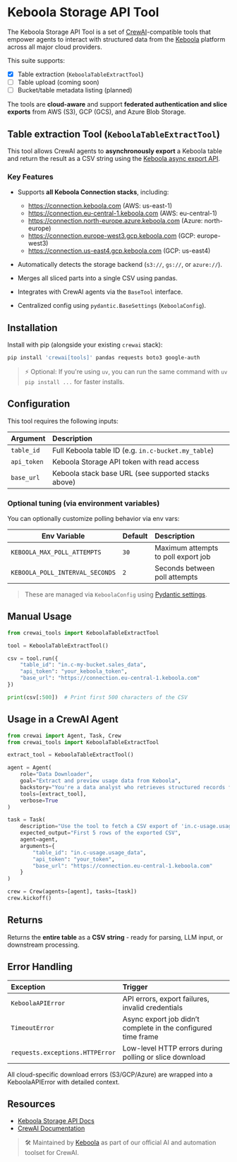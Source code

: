 # Keboola Storage API Tool

The Keboola Storage API Tool is a set of [CrewAI](https://www.crewai.com)-compatible tools that empower agents to interact with structured data from the 
[Keboola](https://www.keboola.com) platform across all major cloud providers.

This suite supports:

- [x] Table extraction (`KeboolaTableExtractTool`)
- [ ] Table upload (coming soon)
- [ ] Bucket/table metadata listing (planned)

The tools are **cloud-aware** and support **federated authentication and slice exports** from AWS (S3), GCP (GCS), 
and Azure Blob Storage.

## Table extraction Tool (`KeboolaTableExtractTool`)

This tool allows CrewAI agents to **asynchronously export** a Keboola table and return 
the result as a CSV string using the [Keboola async export API](https://keboola.docs.apiary.io/#reference/tables/unload-data-asynchronously).

### Key Features

- Supports **all Keboola Connection stacks**, including:

  - https://connection.keboola.com (AWS: us-east-1)
  - https://connection.eu-central-1.keboola.com (AWS: eu-central-1)
  - https://connection.north-europe.azure.keboola.com (Azure: north-europe)
  - https://connection.europe-west3.gcp.keboola.com (GCP: europe-west3)
  - https://connection.us-east4.gcp.keboola.com (GCP: us-east4)
  
- Automatically detects the storage backend (`s3://`, `gs://`, or `azure://`).
- Merges all sliced parts into a single CSV using pandas.
- Integrates with CrewAI agents via the `BaseTool` interface.
- Centralized config using `pydantic.BaseSettings` (`KeboolaConfig`).

## Installation

Install with pip (alongside your existing `crewai` stack):

```bash
pip install 'crewai[tools]' pandas requests boto3 google-auth
```

> ⚡️ Optional: If you're using `uv`, you can run the same command with `uv pip install ...` for faster installs.

## Configuration

This tool requires the following inputs:

| Argument    | Description                                         |
|-------------|:----------------------------------------------------|
| `table_id`  | Full Keboola table ID (e.g. `in.c-bucket.my_table`) |
| `api_token` | Keboola Storage API token with read access          |
| `base_url`  | Keboola stack base URL (see supported stacks above) |
	

### Optional tuning (via environment variables)

You can optionally customize polling behavior via env vars:

| Env Variable                    | Default	 | Description                         |
|---------------------------------|:---------|:------------------------------------|
| `KEBOOLA_MAX_POLL_ATTEMPTS`     | `30`     | Maximum attempts to poll export job |
| `KEBOOLA_POLL_INTERVAL_SECONDS` | `2`      | Seconds between poll attempts       |

> These are managed via `KeboolaConfig` using [Pydantic settings](https://docs.pydantic.dev/latest/usage/settings).

## Manual Usage

```python
from crewai_tools import KeboolaTableExtractTool

tool = KeboolaTableExtractTool()

csv = tool.run({
    "table_id": "in.c-my-bucket.sales_data",
    "api_token": "your_keboola_token",
    "base_url": "https://connection.eu-central-1.keboola.com"
})

print(csv[:500])  # Print first 500 characters of the CSV
```

## Usage in a CrewAI Agent

```python
from crewai import Agent, Task, Crew
from crewai_tools import KeboolaTableExtractTool

extract_tool = KeboolaTableExtractTool()

agent = Agent(
    role="Data Downloader",
    goal="Extract and preview usage data from Keboola",
    backstory="You're a data analyst who retrieves structured records from Keboola tables.",
    tools=[extract_tool],
    verbose=True
)

task = Task(
    description="Use the tool to fetch a CSV export of 'in.c-usage.usage_data'.",
    expected_output="First 5 rows of the exported CSV",
    agent=agent,
    arguments={
        "table_id": "in.c-usage.usage_data",
        "api_token": "your_token",
        "base_url": "https://connection.eu-central-1.keboola.com"
    }
)

crew = Crew(agents=[agent], tasks=[task])
crew.kickoff()
```

## Returns

Returns the **entire table** as a **CSV string** - ready for parsing, LLM input, or downstream processing.


## Error Handling

| Exception                       | Trigger                                                        |
|:--------------------------------|:---------------------------------------------------------------|
| `KeboolaAPIError`               | API errors, export failures, invalid credentials               |
| `TimeoutError`                  | Async export job didn’t complete in the configured time frame  |
| `requests.exceptions.HTTPError` | Low-level HTTP errors during polling or slice download         |

All cloud-specific download errors (S3/GCP/Azure) are wrapped into a KeboolaAPIError with detailed context.

## Resources

- [Keboola Storage API Docs](https://keboola.docs.apiary.io)
- [CrewAI Documentation](https://docs.crewai.com)

> 🛠️ Maintained by [Keboola](https://www.keboola.com) as part of our official AI and automation toolset for CrewAI.